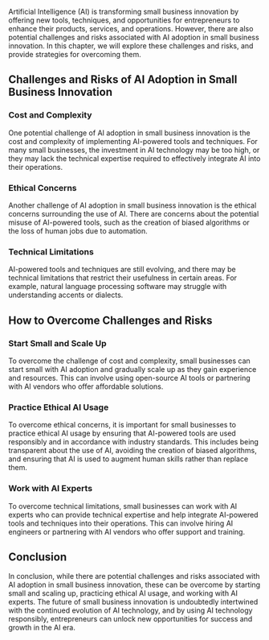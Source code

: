 
Artificial Intelligence (AI) is transforming small business innovation by offering new tools, techniques, and opportunities for entrepreneurs to enhance their products, services, and operations. However, there are also potential challenges and risks associated with AI adoption in small business innovation. In this chapter, we will explore these challenges and risks, and provide strategies for overcoming them.

Challenges and Risks of AI Adoption in Small Business Innovation
----------------------------------------------------------------

### Cost and Complexity

One potential challenge of AI adoption in small business innovation is the cost and complexity of implementing AI-powered tools and techniques. For many small businesses, the investment in AI technology may be too high, or they may lack the technical expertise required to effectively integrate AI into their operations.

### Ethical Concerns

Another challenge of AI adoption in small business innovation is the ethical concerns surrounding the use of AI. There are concerns about the potential misuse of AI-powered tools, such as the creation of biased algorithms or the loss of human jobs due to automation.

### Technical Limitations

AI-powered tools and techniques are still evolving, and there may be technical limitations that restrict their usefulness in certain areas. For example, natural language processing software may struggle with understanding accents or dialects.

How to Overcome Challenges and Risks
------------------------------------

### Start Small and Scale Up

To overcome the challenge of cost and complexity, small businesses can start small with AI adoption and gradually scale up as they gain experience and resources. This can involve using open-source AI tools or partnering with AI vendors who offer affordable solutions.

### Practice Ethical AI Usage

To overcome ethical concerns, it is important for small businesses to practice ethical AI usage by ensuring that AI-powered tools are used responsibly and in accordance with industry standards. This includes being transparent about the use of AI, avoiding the creation of biased algorithms, and ensuring that AI is used to augment human skills rather than replace them.

### Work with AI Experts

To overcome technical limitations, small businesses can work with AI experts who can provide technical expertise and help integrate AI-powered tools and techniques into their operations. This can involve hiring AI engineers or partnering with AI vendors who offer support and training.

Conclusion
----------

In conclusion, while there are potential challenges and risks associated with AI adoption in small business innovation, these can be overcome by starting small and scaling up, practicing ethical AI usage, and working with AI experts. The future of small business innovation is undoubtedly intertwined with the continued evolution of AI technology, and by using AI technology responsibly, entrepreneurs can unlock new opportunities for success and growth in the AI era.
